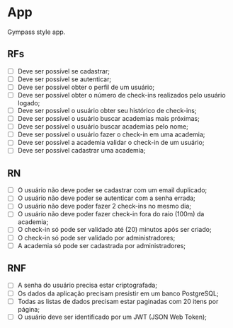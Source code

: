 # App

Gympass style app.

## RFs

- [ ] Deve ser possível se cadastrar;
- [ ] Deve ser possível se autenticar;
- [ ] Deve ser possível obter o perfil de um usuário;
- [ ] Deve ser possível obter o número de check-ins realizados pelo usuário logado;
- [ ] Deve ser possível o usuário obter seu histórico de check-ins;
- [ ] Deve ser possível o usuário buscar academias mais próximas;
- [ ] Deve ser possível o usuário buscar academias pelo nome;
- [ ] Deve ser possível o usuário fazer o check-in em uma academia;
- [ ] Deve ser possível a academia validar o check-in de um usuário;
- [ ] Deve ser possível cadastrar uma academia; 

## RN

- [ ] O usuário não deve poder se cadastrar com um email duplicado;
- [ ] O usuário não deve poder se autenticar com a senha errada;
- [ ] O usuário não deve poder fazer 2 check-ins no mesmo dia;
- [ ] O usuário não deve poder fazer check-in fora do raio (100m) da academia;
- [ ] O check-in só pode ser validado até (20) minutos após ser criado;
- [ ] O check-in só pode ser validado por administradores;
- [ ] A academia só pode ser cadastrada por administradores;

## RNF

- [ ] A senha do usuário precisa estar criptografada;
- [ ] Os dados da aplicação precisam presistir em um banco PostgreSQL;
- [ ] Todas as listas de dados precisam estar paginadas com 20 itens por página;
- [ ] O usuário deve ser identificado por um JWT (JSON Web Token);
